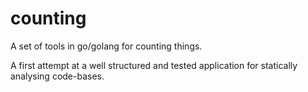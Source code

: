 counting
========

A set of tools in go/golang for counting things.

A first attempt at a well structured and tested application for statically analysing code-bases.
